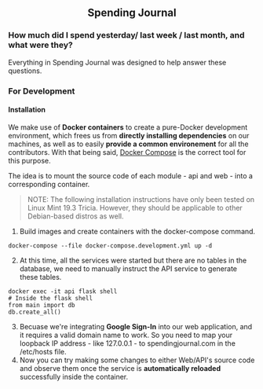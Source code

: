 <h2 align="center">Spending Journal</h2>

### How much did I spend yesterday/ last week / last month, and what were they?

Everything in Spending Journal was designed to help answer these questions.

### For Development

#### Installation

We make use of **Docker containers** to create a pure-Docker development environment, which frees us from <b>directly installing dependencies</b> on our machines, as well as to easily <b>provide a common environement</b> for all the contributors. With that being said, [Docker Compose](https://docs.docker.com/compose/) is the correct tool for this purpose.

The idea is to mount the source code of each module - api and web - into a corresponding container.

> NOTE: The following installation instructions have only been tested on Linux Mint 19.3 Tricia. However, they should be applicable to other Debian-based distros as well.

1. Build images and create containers with the docker-compose command.
```console
docker-compose --file docker-compose.development.yml up -d
```
2. At this time, all the services were started but there are no tables in the database, we need to manually instruct the API service to generate these tables.
```console
docker exec -it api flask shell
# Inside the flask shell
from main import db
db.create_all()
``` 
3. Becuase we're integrating **Google Sign-In** into our web application, and it requires a valid domain name to work. So you need to map your loopback IP address - like 127.0.0.1 - to spendingjournal.com in the /etc/hosts file.
4. Now you can try making some changes to either Web/API's source code and observe them once the service is **automatically reloaded** successfully inside the container.
